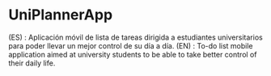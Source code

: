 # UniPlannerApp
(ES) : Aplicación móvil de lista de tareas dirigida a estudiantes universitarios para poder llevar un mejor control de su día a día. (EN) : To-do list mobile application aimed at university students to be able to take better control of their daily life.
